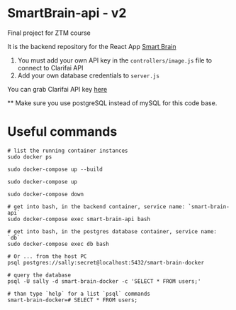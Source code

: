 # SmartBrain-api - v2

Final project for ZTM course

It is the backend repository for the React App [Smart Brain](https://github.com/boostup/smart-brain-react-app)

1. You must add your own API key in the `controllers/image.js` file to connect to Clarifai API
2. Add your own database credentials to `server.js`

You can grab Clarifai API key [here](https://www.clarifai.com/)

\*\* Make sure you use postgreSQL instead of mySQL for this code base.

# Useful commands

```
# list the running container instances
sudo docker ps

sudo docker-compose up --build

sudo docker-compose up

sudo docker-compose down

# get into bash, in the backend container, service name: `smart-brain-api`
sudo docker-compose exec smart-brain-api bash

# get into bash, in the postgres database container, service name: `db`
sudo docker-compose exec db bash

# Or ... from the host PC
psql postgres://sally:secret@localhost:5432/smart-brain-docker

# query the database
psql -U sally -d smart-brain-docker -c 'SELECT * FROM users;'

# than type `help` for a list `psql` commands
smart-brain-docker=# SELECT * FROM users;

```
